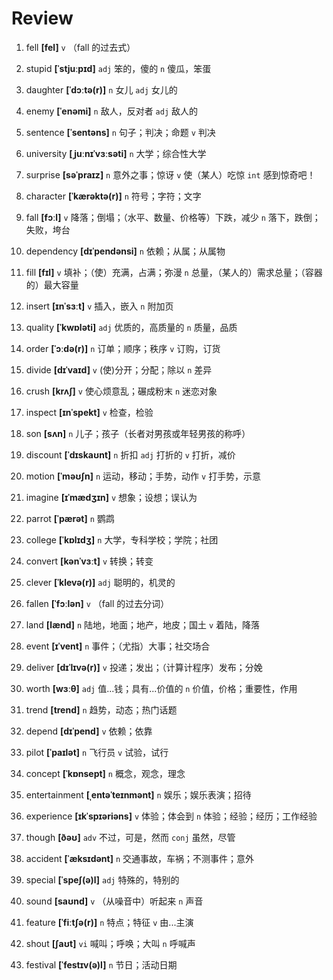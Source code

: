 # Review
1. fell **[fel]** `v` （fall 的过去式）

2. stupid **[ˈstjuːpɪd]** `adj` 笨的，傻的 `n` 傻瓜，笨蛋

3. daughter **[ˈdɔːtə(r)]** `n` 女儿 `adj` 女儿的

4. enemy **[ˈenəmi]** `n` 敌人，反对者 `adj` 敌人的

5. sentence **[ˈsentəns]** `n` 句子；判决；命题 `v` 判决

6. university **[ˌjuːnɪˈvɜːsəti]** `n` 大学；综合性大学

7. surprise **[səˈpraɪz]** `n` 意外之事；惊讶 `v` 使（某人）吃惊 `int` 感到惊奇吧！

8. character **[ˈkærəktə(r)]** `n` 符号；字符；文字

9. fall **[fɔːl]** `v` 降落；倒塌；（水平、数量、价格等）下跌，减少 `n` 落下，跌倒；失败，垮台

10. dependency **[dɪˈpendənsi]** `n` 依赖；从属；从属物

11. fill **[fɪl]** `v` 填补；（使）充满，占满；弥漫 `n` 总量，（某人的）需求总量；（容器的）最大容量

12. insert **[ɪnˈsɜːt]** `v` 插入，嵌入 `n` 附加页

13. quality **[ˈkwɒləti]** `adj` 优质的，高质量的 `n` 质量，品质

14. order **[ˈɔːdə(r)]** `n` 订单；顺序；秩序 `v` 订购，订货

15. divide **[dɪˈvaɪd]** `v` (使)分开；分配；除以 `n` 差异

16. crush **[krʌʃ]** `v` 使心烦意乱；碾成粉末 `n` 迷恋对象

17. inspect **[ɪnˈspekt]** `v` 检查，检验

18. son **[sʌn]** `n` 儿子；孩子（长者对男孩或年轻男孩的称呼）

19. discount **[ˈdɪskaʊnt]** `n` 折扣 `adj` 打折的 `v` 打折，减价

20. motion **[ˈməʊʃn]** `n` 运动，移动；手势，动作 `v` 打手势，示意

21. imagine **[ɪˈmædʒɪn]** `v` 想象；设想；误认为

22. parrot **[ˈpærət]** `n` 鹦鹉

23. college **[ˈkɒlɪdʒ]** `n` 大学，专科学校；学院；社团

24. convert **[kənˈvɜːt]** `v` 转换；转变

25. clever **[ˈklevə(r)]** `adj` 聪明的，机灵的

26. fallen **[ˈfɔːlən]** `v` （fall 的过去分词）

27. land **[lænd]** `n` 陆地，地面；地产，地皮；国土 `v` 着陆，降落

28. event **[ɪˈvent]** `n` 事件；（尤指）大事；社交场合

29. deliver **[dɪˈlɪvə(r)]** `v` 投递；发出；（计算计程序）发布；分娩

30. worth **[wɜːθ]** `adj` 值...钱；具有...价值的 `n` 价值，价格；重要性，作用

31. trend **[trend]** `n` 趋势，动态；热门话题

32. depend **[dɪˈpend]** `v` 依赖；依靠

33. pilot **[ˈpaɪlət]** `n` 飞行员 `v` 试验，试行

34. concept **[ˈkɒnsept]** `n` 概念，观念，理念

35. entertainment **[ˌentəˈteɪnmənt]** `n` 娱乐；娱乐表演；招待

36. experience **[ɪkˈspɪəriəns]** `v` 体验；体会到 `n` 体验；经验；经历；工作经验

37. though **[ðəʊ]** `adv` 不过，可是，然而 `conj` 虽然，尽管

38. accident **[ˈæksɪdənt]** `n` 交通事故，车祸；不测事件；意外

39. special **[ˈspeʃ(ə)l]** `adj` 特殊的，特别的

40. sound **[saʊnd]** `v` （从噪音中）听起来 `n` 声音

41. feature **[ˈfiːtʃə(r)]** `n` 特点；特征 `v` 由...主演

42. shout **[ʃaʊt]** `vi` 喊叫；呼唤；大叫 `n` 呼喊声

43. festival **[ˈfestɪv(ə)l]** `n` 节日；活动日期

